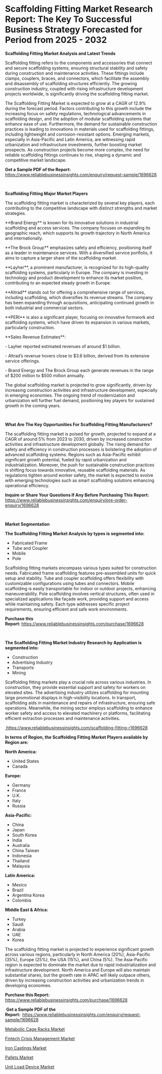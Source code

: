 <p><h1>Scaffolding Fitting Market Research Report: The Key To Successful Business Strategy Forecasted for Period from 2025 - 2032</h1></p><p><strong>Scaffolding Fitting Market Analysis and Latest Trends</strong></p>
<p><p>Scaffolding fitting refers to the components and accessories that connect and secure scaffolding systems, ensuring structural stability and safety during construction and maintenance activities. These fittings include clamps, couplers, braces, and connectors, which facilitate the assembly and disassembly of scaffolding structures efficiently. The growing construction industry, coupled with rising infrastructure development projects worldwide, is significantly driving the scaffolding fitting market.</p><p>The Scaffolding Fitting Market is expected to grow at a CAGR of 12.9% during the forecast period. Factors contributing to this growth include the increasing focus on safety regulations, technological advancements in scaffolding design, and the adoption of modular scaffolding systems that enhance ease of use. Furthermore, the demand for sustainable construction practices is leading to innovations in materials used for scaffolding fittings, including lightweight and corrosion-resistant options. Emerging markets, especially in Asia-Pacific and Latin America, are witnessing rapid urbanization and infrastructure investments, further boosting market prospects. As construction projects become more complex, the need for reliable scaffolding fittings continues to rise, shaping a dynamic and competitive market landscape.</p></p>
<p><strong>Get a Sample PDF of the Report:&nbsp;</strong> <a href="https://www.reliablebusinessinsights.com/enquiry/request-sample/1696628?utm_campaign=117&utm_medium=2&utm_source=Github&utm_content=ia&utm_term=08012025&utm_id=scaffolding-fitting">https://www.reliablebusinessinsights.com/enquiry/request-sample/1696628</a></p>
<p>&nbsp;</p>
<p><strong>Scaffolding Fitting Major Market Players</strong></p>
<p><p>The scaffolding fitting market is characterized by several key players, each contributing to the competitive landscape with distinct strengths and market strategies. </p><p>**Brand Energy** is known for its innovative solutions in industrial scaffolding and access services. The company focuses on expanding its geographic reach, which supports its growth trajectory in North America and internationally. </p><p>**The Brock Group** emphasizes safety and efficiency, positioning itself as a leader in maintenance services. With a diversified service portfolio, it aims to capture a larger share of the scaffolding market.</p><p>**Layher**, a prominent manufacturer, is recognized for its high-quality scaffolding systems, particularly in Europe. The company is investing in technology and product development to enhance its market position, contributing to an expected steady growth in Europe.</p><p>**Altrad** stands out for offering a comprehensive range of services, including scaffolding, which diversifies its revenue streams. The company has been expanding through acquisitions, anticipating continued growth in both industrial and commercial sectors.</p><p>**PERI** is also a significant player, focusing on innovative formwork and scaffolding systems, which have driven its expansion in various markets, particularly construction.</p><p>**Sales Revenue Estimates**:</p><p>- Layher reported estimated revenues of around $1 billion.</p><p>- Altrad’s revenue hovers close to $3.6 billion, derived from its extensive service offerings.</p><p>- Brand Energy and The Brock Group each generate revenues in the range of $200 million to $500 million annually.</p><p>The global scaffolding market is projected to grow significantly, driven by increasing construction activities and infrastructure development, especially in emerging economies. The ongoing trend of modernization and urbanization will further fuel demand, positioning key players for sustained growth in the coming years.</p></p>
<p>&nbsp;</p>
<p><strong>What Are The Key Opportunities For Scaffolding Fitting Manufacturers?</strong></p>
<p><p>The scaffolding fitting market is poised for growth, projected to expand at a CAGR of around 5% from 2023 to 2030, driven by increased construction activities and infrastructure development globally. The rising demand for safety and efficiency in construction processes is bolstering the adoption of advanced scaffolding systems. Regions such as Asia-Pacific exhibit significant growth potential, fueled by rapid urbanization and industrialization. Moreover, the push for sustainable construction practices is shifting focus towards innovative, reusable scaffolding materials. As regulations tighten around worker safety, the market is expected to evolve with emerging technologies such as smart scaffolding solutions enhancing operational efficiency.</p></p>
<p><strong>Inquire or Share Your Questions If Any Before Purchasing This Report:</strong> <a href="https://www.reliablebusinessinsights.com/enquiry/pre-order-enquiry/1696628?utm_campaign=117&utm_medium=2&utm_source=Github&utm_content=ia&utm_term=08012025&utm_id=scaffolding-fitting">https://www.reliablebusinessinsights.com/enquiry/pre-order-enquiry/1696628</a></p>
<p>&nbsp;</p>
<p><strong>Market Segmentation</strong></p>
<p><strong>The Scaffolding Fitting Market Analysis by types is segmented into:</strong></p>
<p><ul><li>Fabricated Frame</li><li>Tube and Coupler</li><li>Mobile</li><li>Pole</li></ul></p>
<p><p>Scaffolding fitting markets encompass various types suited for construction needs. Fabricated frame scaffolding features pre-assembled units for quick setup and stability. Tube and coupler scaffolding offers flexibility with customizable configurations using tubes and connectors. Mobile scaffolding is easily transportable for indoor or outdoor projects, enhancing maneuverability. Pole scaffolding involves vertical structures, often used in specialized applications like façade work, providing support and access while maintaining safety. Each type addresses specific project requirements, ensuring efficient and safe work environments.</p></p>
<p><strong>Purchase this Report:&nbsp;</strong><a href="https://www.reliablebusinessinsights.com/purchase/1696628?utm_campaign=117&utm_medium=2&utm_source=Github&utm_content=ia&utm_term=08012025&utm_id=scaffolding-fitting">https://www.reliablebusinessinsights.com/purchase/1696628</a></p>
<p>&nbsp;</p>
<p><strong>The Scaffolding Fitting Market Industry Research by Application is segmented into:</strong></p>
<p><ul><li>Construction</li><li>Advertising Industry</li><li>Transports</li><li>Mining</li></ul></p>
<p><p>Scaffolding fitting markets play a crucial role across various industries. In construction, they provide essential support and safety for workers on elevated sites. The advertising industry utilizes scaffolding for mounting large promotional displays in high-visibility locations. In transport, scaffolding aids in maintenance and repairs of infrastructure, ensuring safe operations. Meanwhile, the mining sector employs scaffolding to enhance worker safety and access to elevated machinery or platforms, facilitating efficient extraction processes and maintenance activities.</p></p>
<p><a href="https://www.reliablebusinessinsights.com/scaffolding-fitting-r1696628?utm_campaign=117&utm_medium=2&utm_source=Github&utm_content=ia&utm_term=08012025&utm_id=scaffolding-fitting">&nbsp;https://www.reliablebusinessinsights.com/scaffolding-fitting-r1696628</a></p>
<p><strong>In terms of Region, the Scaffolding Fitting Market Players available by Region are:</strong></p>
<p>
    <p> <strong> North America: </strong>
        <ul>
            <li>United States</li>
            <li>Canada</li>
        </ul>
        </p> 
    <p> <strong> Europe: </strong>
        <ul>
            <li>Germany</li>
            <li>France</li>
            <li>U.K.</li>
            <li>Italy</li>
            <li>Russia</li>
        </ul>
        </p> 
    <p> <strong> Asia-Pacific: </strong>
        <ul>
            <li>China</li>
            <li>Japan</li>
            <li>South Korea</li>
            <li>India</li>
            <li>Australia</li>
            <li>China Taiwan</li>
            <li>Indonesia</li>
            <li>Thailand</li>
            <li>Malaysia</li>
        </ul>
        </p> 
    <p> <strong> Latin America: </strong>
        <ul>
            <li>Mexico</li>
            <li>Brazil</li>
            <li>Argentina Korea</li>
            <li>Colombia</li>
        </ul>
        </p> 
    <p> <strong> Middle East & Africa: </strong>
        <ul>
            <li>Turkey</li>
            <li>Saudi</li>
            <li>Arabia</li>
            <li>UAE</li>
            <li>Korea</li>
        </ul>
    </p>
    </p>
<p><p>The scaffolding fitting market is projected to experience significant growth across various regions, particularly in North America (20%), Asia-Pacific (35%), Europe (25%), the USA (15%), and China (5%). The Asia-Pacific region is expected to dominate the market due to rapid industrialization and infrastructure development. North America and Europe will also maintain substantial shares, but the growth rate in APAC will likely outpace others, driven by increasing construction activities and urbanization trends in developing economies.</p></p>
<p><strong>Purchase this Report: </strong><a href="https://www.reliablebusinessinsights.com/purchase/1696628?utm_campaign=117&utm_medium=2&utm_source=Github&utm_content=ia&utm_term=08012025&utm_id=scaffolding-fitting">https://www.reliablebusinessinsights.com/purchase/1696628</a></p>
<p>&nbsp;<strong>Get a Sample PDF of the Report:&nbsp;&nbsp;</strong><a href="https://www.reliablebusinessinsights.com/enquiry/request-sample/1696628?utm_campaign=117&utm_medium=2&utm_source=Github&utm_content=ia&utm_term=08012025&utm_id=scaffolding-fitting">https://www.reliablebusinessinsights.com/enquiry/request-sample/1696628</a></p>
<p><strong></strong></p>
<p><p><a href="https://github.com/osbornrdaflalo/Market-Research-Report-List-1/blob/main/metabolic-cage-racks-market.md?utm_campaign=117&utm_medium=2&utm_source=Github&utm_content=ia&utm_term=08012025&utm_id=scaffolding-fitting">Metabolic Cage Racks Market</a></p><p><a href="https://github.com/antonioc6hal/Market-Research-Report-List-1/blob/main/fintech-crisis-management-market.md?utm_campaign=117&utm_medium=2&utm_source=Github&utm_content=ia&utm_term=08012025&utm_id=scaffolding-fitting">Fintech Crisis Management Market</a></p><p><a href="https://github.com/lashaunm5st/Market-Research-Report-List-1/blob/main/iron-castings-market.md?utm_campaign=117&utm_medium=2&utm_source=Github&utm_content=ia&utm_term=08012025&utm_id=scaffolding-fitting">Iron Castings Market</a></p><p><a href="https://github.com/kimberjam0i/Market-Research-Report-List-1/blob/main/pallets-market.md?utm_campaign=117&utm_medium=2&utm_source=Github&utm_content=ia&utm_term=08012025&utm_id=scaffolding-fitting">Pallets Market</a></p><p><a href="https://github.com/ElviraLeka1962/Market-Research-Report-List-1/blob/main/unit-load-device-market.md?utm_campaign=117&utm_medium=2&utm_source=Github&utm_content=ia&utm_term=08012025&utm_id=scaffolding-fitting">Unit Load Device Market</a></p></p>